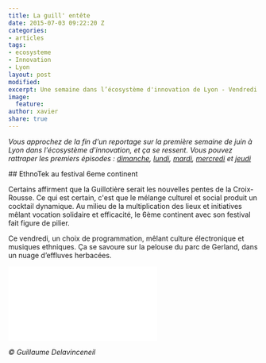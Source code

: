 ```yaml
---
title: La guill' entête
date: 2015-07-03 09:22:20 Z
categories:
- articles
tags:
- ecosysteme
- Innovation
- Lyon
layout: post
modified: 
excerpt: Une semaine dans l’écosystème d'innovation de Lyon - Vendredi
image:
  feature: 
author: xavier
share: true
---
```


_Vous approchez de la fin d'un reportage sur la première semaine de juin à Lyon dans l'écosystème d'innovation, et ça se ressent. Vous pouvez rattraper les premiers épisodes : [dimanche](/_articles/semaine-dans-ecosysteme-innovation-Lyon/), [lundi](/_articles/semaine-ecosysteme-innovation-Lyon-Lundi/), [mardi](/_articles/semaine-ecosysteme-innovation-Lyon-mardi/), [mercredi](/_articles/semaine-ecosysteme-innovation-Lyon-Mercredi/) et [jeudi](/_articles/semaine-ecosysteme-innovation-Lyon-Jeudi/)_ 

## EthnoTek au festival 6eme continent

Certains affirment que la Guillotière serait les nouvelles pentes de la Croix-Rousse. Ce qui est certain, c'est que le mélange culturel et social produit un cocktail dynamique. Au milieu de la multiplication des lieux et initiatives mêlant vocation solidaire et efficacité, le 6ème continent avec son festival fait figure de pilier.

Ce vendredi, un choix de programmation, mêlant culture électronique et musiques ethniques. Ça se savoure sur la pelouse du parc de Gerland, dans un nuage d’effluves herbacées.

<iframe src="{{ site.url }}/images/ethnotek.mp4" frameborder="0" width="300"> </iframe>

_&copy; Guillaume Delavinceneil‎_